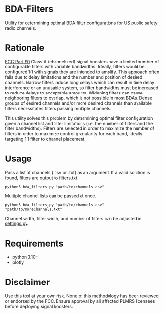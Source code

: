 # BDA-Filters
Utility for determining optimal BDA filter configurations for US public safety radio channels.

# Rationale
[FCC Part 90](https://www.ecfr.gov/current/title-47/chapter-I/subchapter-D/part-90/subpart-I/section-90.219) Class A (channelized) signal boosters have a limited number of configurable filters with variable bandwidths. Ideally, filters would be configured 1:1 with signals they are intended to amplify. This approach often fails due to delay limitations and the number and position of desired channels. Narrow filters induce long delays which can result in time delay interference or an unusable system, so filter bandwidths must be increased to reduce delays to acceptable amounts. Widening filters can cause neighboring filters to overlap, which is not possible in most BDAs. Dense groups of desired channels and/or more desired channels than available filters necessitates filters passing multiple channels.

This utility solves this problem by determining optimal filter configuration given a channel list and filter limitations (i.e. the number of filters and the filter bandwidths). Filters are selected in order to maximize the number of filters in order to maximize control granularity for each band, ideally targeting 1:1 filter to channel placement.

# Usage
Pass a list of channels (.csv or .txt) as an argument. If a valid solution is found, filters are output to filters.txt.

```python3 bda_filters.py "path/to/channels.csv"```

Multiple channel lists can be passed at once.

```python3 bda_filters.py "path/to/channels.csv" "path/to/moreChannels.txt"```

Channel width, filter width, and number of filters can be adjusted in [settings.py](settings.py).

# Requirements
* python 3.10+
* plotly


# Disclaimer
Use this tool at your own risk. None of this methodology has been reviewed or endorsed by the FCC. Ensure approval by all affected PLMRS licensees before deploying signal boosters.
